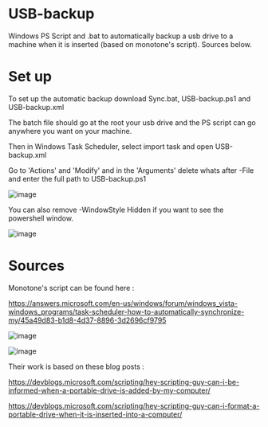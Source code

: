 # USB-backup
Windows PS Script and .bat to automatically backup a usb drive to a machine when it is inserted (based on monotone's script). Sources below.



# Set up
To set up the automatic backup download Sync.bat, USB-backup.ps1 and USB-backup.xml

The batch file should go at the root your usb drive and the PS script can go anywhere you want on your machine.

Then in Windows Task Scheduler, select import task and open USB-backup.xml

Go to 'Actions' and 'Modify' and in the 'Arguments' delete whats after -File and enter the full path to USB-backup.ps1 

![image](https://github.com/SkalyptoSama/USB-backup/assets/80338702/c572b295-88b2-499e-ac4a-830d8c88f1c5)

You can also remove -WindowStyle Hidden if you want to see the powershell window.

![image](https://github.com/SkalyptoSama/USB-backup/assets/80338702/2ec4b43f-8d98-4de9-b6ee-5635ee42c0c6)



# Sources

Monotone's script can be found here : 

https://answers.microsoft.com/en-us/windows/forum/windows_vista-windows_programs/task-scheduler-how-to-automatically-synchronize-my/45a49d83-b1d8-4d37-8896-3d2696cf9795

![image](https://github.com/SkalyptoSama/USB-backup/assets/80338702/eca53007-eaa9-44fd-8cb7-033fe659321a)

![image](https://github.com/SkalyptoSama/USB-backup/assets/80338702/0acafa9a-de95-4c60-b62b-8fda995579a6)

Their work is based on these blog posts :

https://devblogs.microsoft.com/scripting/hey-scripting-guy-can-i-be-informed-when-a-portable-drive-is-added-by-my-computer/

https://devblogs.microsoft.com/scripting/hey-scripting-guy-can-i-format-a-portable-drive-when-it-is-inserted-into-a-computer/



